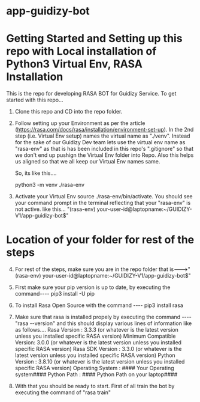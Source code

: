# app-guidizy-bot

# Getting Started and Setting up this repo with Local installation of Python3 Virtual Env, RASA Installation
This is the repo for developing RASA BOT for Guidizy Service.
To get started with this repo...
1) Clone this repo and CD into the repo folder.
2) Follow setting up your Environment as per the article (https://rasa.com/docs/rasa/installation/environment-set-up).
   In the 2nd step (i.e. Virtual Env setup) names the virtual name as "./venv".  Instead for the sake of our
   Guidizy Dev team lets use the virtual env name as "rasa-env" as that is has been included in this repo's ".gitignore" so that we don't end up pushign the Virtual Env folder into Repo.  Also this helps us aligned so that we all keep our Virtual Env names same.
 
   So, its like this....

   python3 -m venv ./rasa-env

3) Activate your Virtual Env source ./rasa-env/bin/activate.   You should see your command prompt in the terminal reflecting 
   that your "rasa-env" is not active.  like this... "(rasa-env) your-user-id@laptopname:~/GUIDIZY-V1/app-guidizy-bot$"

# Location of your folder for rest of the steps
4) For rest of the steps, make sure you are in the repo folder that is--->"(rasa-env) your-user-id@laptopname:~/GUIDIZY-V1/app-guidizy-bot$"
5) First make sure your pip version is up to date, by executing the command---- pip3 install -U pip
6) To install Rasa Open Source with the command ---- pip3 install rasa
7) Make sure that rasa is installed propely by executing the command ---- "rasa --version" and this should display various 
   lines of information like  as follows....
    Rasa Version      :         3.3.3 (or whatever is the latest version unless you installed specific RASA version)
    Minimum Compatible Version: 3.0.0 (or whatever is the latest version unless you installed specific RASA version)
    Rasa SDK Version  :         3.3.0 (or whatever is the latest version unless you installed specific RASA version)
    Python Version    :         3.8.10 (or whatever is the latest version unless you installed specific RASA version)
    Operating System  :         #### Your Operating system####
    Python Path       :         #### Python Path on your laptop####

8)  With that you should be ready to start.  First of all train the bot by executing the command  of "rasa train"
